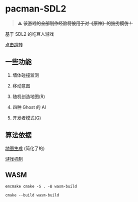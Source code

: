 # pacman-SDL2

> :warning: ~~**该游戏的全部制作经验将被用于对《原神》的拙劣模仿！**~~

基于 SDL2 的吃豆人游戏

[点击跳转](https://cn-shopkeeper.github.io/Projects/Pacman-SDL2/Pacman.html)

## 一些功能

1. 墙体碰撞监测

2. 移动意图

3. 随机创造地图(R)

4. 四种 Ghost 的 AI

5. 开发者模式(G)

## 算法依据

[地图生成](https://shaunlebron.github.io/pacman-mazegen/) (简化了的)

[游戏机制](https://gameinternals.com/understanding-pac-man-ghost-behavior)

## WASM

```shell
emcmake cmake -S . -B wasm-build
```

```shell
cmake --build wasm-build
```
